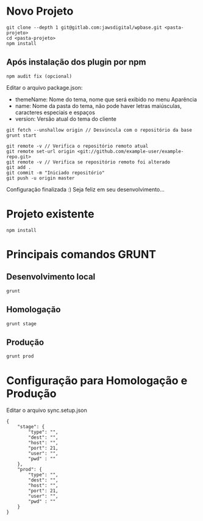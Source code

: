 # Novo Projeto

```
git clone --depth 1 git@gitlab.com:jawsdigital/wpbase.git <pasta-projeto>
cd <pasta-projeto>
npm install
```

## Após instalação dos plugin por npm
```
npm audit fix (opcional)
```
Editar o arquivo package.json:
- themeName: Nome do tema, nome que será exibido no menu Aparência 
- name: Nome da pasta do tema, não pode haver letras maiúsculas, caracteres especiais e espaços
- version: Versão atual do tema do cliente

```
git fetch --unshallow origin // Desvincula com o repositório da base
grunt start

git remote -v // Verifica o repositório remoto atual
git remote set-url origin <git://github.com/example-user/example-repo.git>
git remote -v // Verifica se repositório remoto foi alterado
git add .
git commit -m "Iniciado repositório"
git push -u origin master
```

Configuração finalizada :) Seja feliz em seu desenvolvimento...


# Projeto existente
```
npm install
```

# Principais comandos GRUNT 
## Desenvolvimento local
```
grunt
```
## Homologação
```
grunt stage
```
## Produção
```
grunt prod
```

# Configuração para Homologação e Produção
Editar o arquivo sync.setup.json
```
{
	"stage": {
		"type": "",
		"dest": "",
		"host": "",
		"port": 21,
		"user": "",
		"pwd" : ""
	},
	"prod": {
		"type": "",
		"dest": "",
		"host": "",
		"port": 21,
		"user": "",
		"pwd" : ""
	}
}
```